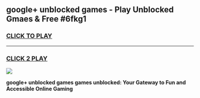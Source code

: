 
## google+ unblocked games - Play Unblocked Gmaes & Free #6fkg1
<h3>
<a href="https://news.freeplayer.one?title=google+_unblocked_games&ref=24F">CLICK TO PLAY</a></h3>
<hr>

<h3>
<a href="https://news.freeplayer.one?title=google+_unblocked_games&ref=24F">CLICK 2 PLAY</a>
  
</h3>

<a href="https://news.freeplayer.one?title=google+_unblocked_games&ref=24F/"><img src="https://clearcache.store/games.png"></a>


**google+ unblocked games games unblocked: Your Gateway to Fun and Accessible Online Gaming**
